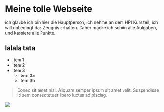 # Meine tolle Webseite
ich glaube ich bin hier die Hauptperson, ich nehme an dem HPI Kurs teil, ich will unbedingt das Zeugnis erhalten. Daher mache ich schön alle Aufgaben, und kassiere alle Punkte.
## lalala  tata
* Item 1
* Item 2  
* Item 3  
	* Item 3a  
	* Item 3b
> Donec sit amet nisl. Aliquam semper ipsum sit amet velit.
> Suspendisse id sem consectetuer libero luctus adipiscing.
<img src="https://encrypted-tbn0.gstatic.com/images?q=tbn%3AANd9GcQoJnXrsasxJfXTnwJARiR0E2qD5jZCpbSQ3w&usqp=CAU"/> 

